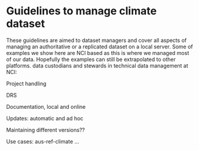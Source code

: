 # Guidelines to manage climate dataset

These guidelines are aimed to dataset managers and cover all aspects of managing an authoritative or a replicated dataset on a local server.
Some of examples we show here are NCI based as this is where we managed most of our data. Hopefully the examples can still be extrapolated to other platforms. 
data custodians and stewards in technical data management at NCI:

Project handling 

DRS


Documentation, local and online

Updates: automatic and ad hoc

Maintaining different versions??


Use cases:
aus-ref-climate ...



